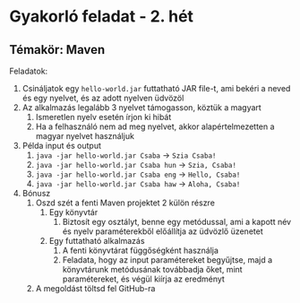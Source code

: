 # Gyakorló feladat - 2. hét

## Témakör: Maven

Feladatok:

1. Csináljatok egy `hello-world.jar` futtatható JAR file-t, ami bekéri a neved és egy nyelvet, és az adott nyelven üdvözöl
1. Az alkalmazás legalább 3 nyelvet támogasson, köztük a magyart
	1. Ismeretlen nyelv esetén írjon ki hibát
	1. Ha a felhasználó nem ad meg nyelvet, akkor alapértelmezetten a magyar nyelvet használjuk
1. Példa input és output
    1. `java -jar hello-world.jar Csaba` -> `Szia Csaba!`
    1. `java -jar hello-world.jar Csaba hun` -> `Szia, Csaba!`
    1. `java -jar hello-world.jar Csaba eng` -> `Hello, Csaba!`
    1. `java -jar hello-world.jar Csaba haw` -> `Aloha, Csaba!`
1. Bónusz
	1. Oszd szét a fenti Maven projektet 2 külön részre
		1. Egy könyvtár
			1. Biztosít egy osztályt, benne egy metódussal, ami a kapott név és nyelv paraméterekből előállítja az üdvözlő üzenetet
		1. Egy futtatható alkalmazás
			1. A fenti könyvtárat függőségként használja
			1. Feladata, hogy az input paramétereket begyűjtse, majd a könyvtárunk metódusának továbbadja őket, mint paramétereket, és végül kiírja az eredményt
	1. A megoldást töltsd fel GitHub-ra
